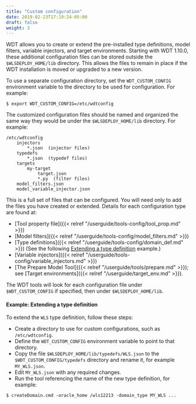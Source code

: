 ```yaml
---
title: "Custom configuration"
date: 2019-02-23T17:19:24-05:00
draft: false
weight: 3
---
```



WDT allows you to create or extend the pre-installed type definitions, model filters, variable injectors, and target environments. Starting with WDT 1.10.0, these additional configuration files can be stored outside the `$WLSDEPLOY_HOME/lib` directory. This allows the files to remain in place if the WDT installation is moved or upgraded to a new version.

To use a separate configuration directory, set the `WDT_CUSTOM_CONFIG` environment variable to the directory to be used for configuration. For example:
```
$ export WDT_CUSTOM_CONFIG=/etc/wdtconfig
```

The customized configuration files should be named and organized the same way they would be under the `$WLSDEPLOY_HOME/lib` directory. For example:
```
/etc/wdtconfig
    injectors
        *.json  (injector files)
    typedefs
        *.json  (typedef files)
    targets
        my-target
            target.json
            *.py  (filter files)
    model_filters.json
    model_variable_injector.json
```
This is a full set of files that can be configured. You will need only to add the files you have created or extended. Details for each configuration type are found at:
- [Tool property file]({{< relref "/userguide/tools-config/tool_prop.md" >}})
- [Model filters]({{< relref "/userguide/tools-config/model_filters.md" >}})
- [Type definitions]({{< relref "/userguide/tools-config/domain_def.md" >}}) (See the following [Extending a type definition](#example-extending-a-type-definition) example.)
- [Variable injectors]({{< relref "/userguide/tools-config/variable_injectors.md" >}})
- [The Prepare Model Tool]({{< relref "/userguide/tools/prepare.md" >}}); see [Target environments]({{< relref "/userguide/target_env.md" >}}).

The WDT tools will look for each configuration file under `$WDT_CUSTOM_CONFIG` if specified, then under `$WLSDEPLOY_HOME/lib`.

#### Example: Extending a type definition

To extend the `WLS` type definition, follow these steps:
- Create a directory to use for custom configurations, such as `/etc/wdtconfig`.
- Define the `WDT_CUSTOM_CONFIG` environment variable to point to that directory.
- Copy the file `$WLSDEPLOY_HOME/lib/typedefs/WLS.json` to the `$WDT_CUSTOM_CONFIG/typedefs` directory and rename it, for example `MY_WLS.json`.
- Edit `MY_WLS.json` with any required changes.
- Run the tool referencing the name of the new type definition, for example:
```
$ createDomain.cmd -oracle_home /wls12213 -domain_type MY_WLS ...
```

